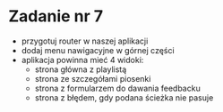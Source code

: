 # Zadanie nr 7

- przygotuj router w naszej aplikacji
- dodaj menu nawigacyjne w górnej części
- aplikacja powinna mieć 4 widoki:
  - strona główna z playlistą
  - strona ze szczegółami piosenki
  - strona z formularzem do dawania feedbacku
  - strona z błędem, gdy podana ścieżka nie pasuje
